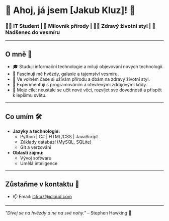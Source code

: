# 🌌 Ahoj, já jsem [Jakub Kluz]! 👋

### 👨‍💻 IT Student | 🌱 Milovník přírody | 🏋️‍♂️ Zdravý životní styl | 🚀 Nadšenec do vesmíru

---

## O mně 🌟
- 🎓 Studuji informační technologie a miluji objevování nových technologií.
- 🌌 Fascinují mě hvězdy, galaxie a tajemství vesmíru.
- 🌿 Ve volném čase si užívám přírodu a dbám na zdravý životní styl.
- 🤖 Experimentuji s programováním a otevřenými zdrojovými kódy.
- 🎯 Moje cíle: neustále se učit nové věci, rozvíjet své dovednosti a přispět k lepšímu světu.

---

## Co umím 🛠️
- **Jazyky a technologie:**
  - Python | C# | HTML/CSS | JavaScript
  - Základy databází (MySQL, SQLite)
  - Git a verzování
- **Oblasti zájmu:**
  - Vývoj softwaru
  - Umělá inteligence

---

## Zůstaňme v kontaktu 🤝
- 📫 Email: [it.kluz@icloud.com](mailto:it.kluz@icloud.com)
---

*"Dívej se na hvězdy a ne na své nohy."* – Stephen Hawking 🚀
